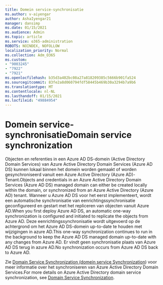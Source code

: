 ```yaml
---
title: Domein service-synchronisatie
ms.author: v-aiyengar
author: AshaIyengar21
manager: dansimp
ms.date: 01/15/2021
ms.audience: Admin
ms.topic: article
ms.service: o365-administration
ROBOTS: NOINDEX, NOFOLLOW
localization_priority: Normal
ms.collection: Adm_O365
ms.custom:
- "9003245"
- "7922"
- "7921"
ms.openlocfilehash: b35d3a402bc08a27a818209385c5666b901fa524
ms.sourcegitcommit: 83fe2a8d060794fdf58445b469b30a3294b7a9b6
ms.translationtype: MT
ms.contentlocale: nl-NL
ms.lasthandoff: 01/15/2021
ms.locfileid: "49884954"
---
```

# <a name="domain-service-synchronization"></a><span data-ttu-id="86ef7-102">Domein service-synchronisatie</span><span class="sxs-lookup"><span data-stu-id="86ef7-102">Domain service synchronization</span></span>

<span data-ttu-id="86ef7-103">Objecten en referenties in een Azure AD DS-domein (Active Directory Domain Services) van Azure Active Directory Domain Services (Azure AD DS) kunnen lokaal binnen het domein worden gemaakt of worden gesynchroniseerd vanuit een Azure Active Directory (Azure AD)-Tenant.</span><span class="sxs-lookup"><span data-stu-id="86ef7-103">Objects and credentials in an Azure Active Directory Domain Services (Azure AD DS) managed domain can either be created locally within the domain, or synchronized from an Azure Active Directory (Azure AD) tenant.</span></span> <span data-ttu-id="86ef7-104">Wanneer u Azure AD DS voor het eerst implementeert, wordt een automatische synchronisatie van eenrichtingssynchronisatie geconfigureerd en gestart met het repliceren van objecten vanuit Azure AD.</span><span class="sxs-lookup"><span data-stu-id="86ef7-104">When you first deploy Azure AD DS, an automatic one-way synchronization is configured and initiated to replicate the objects from Azure AD.</span></span> <span data-ttu-id="86ef7-105">Deze eenrichtingssynchronisatie wordt uitgevoerd op de achtergrond om het Azure AD DS-domein up-to-date te houden met wijzigingen in azure AD.</span><span class="sxs-lookup"><span data-stu-id="86ef7-105">This one-way synchronization continues to run in the background to keep the Azure AD DS managed domain up-to-date with any changes from Azure AD.</span></span> <span data-ttu-id="86ef7-106">Er vindt geen synchronisatie plaats van Azure AD DS terug in azure AD.</span><span class="sxs-lookup"><span data-stu-id="86ef7-106">No synchronization occurs from Azure AD DS back to Azure AD.</span></span>

<span data-ttu-id="86ef7-107">Zie [Domain Service Synchronization (domein service Synchronization](https://docs.microsoft.com/azure/active-directory-domain-services/synchronization)) voor meer informatie over het synchroniseren van Azure Active Directory Domain Services.</span><span class="sxs-lookup"><span data-stu-id="86ef7-107">For more details on Azure Active Directory domain service synchronization, see [Domain Service Synchronization](https://docs.microsoft.com/azure/active-directory-domain-services/synchronization).</span></span> 
